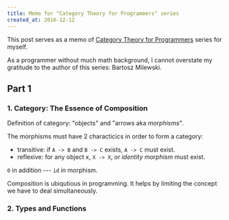```yaml
---
title: Memo for "Category Theory for Programmers" series
created_at: 2016-12-12
---
```


This post serves as a memo of [Category Theory for Programmers](https://bartoszmilewski.com/2014/10/28/category-theory-for-programmers-the-preface/) series for myself.

As a programmer without much math background, I cannot overstate my gratitude to the author of this series: Bartosz Milewski.

## Part 1

### 1. Category: The Essence of Composition

Definition of category: "objects" and "arrows aka *morphisms*".

The morphisms must have 2 characticics in order to form a category:
- transitive: if `A -> B` and `B -> C` exists, `A -> C` must exist.
- reflexive: for any object x, `X -> X`, or *identity morphism* must exist.

`0` in addition --- `id` in morphism.

Composition is ubiqutious in programming. It helps by limiting the concept we have to deal simultaneously.

### 2. Types and Functions


